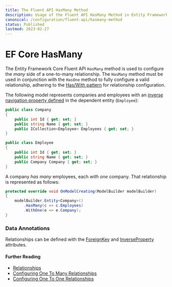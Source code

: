 ```yaml
---
title: The Fluent API HasMany Method
description: Usage of the Fluent API HasMany Method in Entity Framework Core
canonical: /configuration/fluent-api/hasmany-method
status: Published
lastmod: 2023-02-27
---
```


# EF Core HasMany

The Entity Framework Core Fluent API `HasMany` method is used to configure the _many_ side of a one-to-many relationship. The `HasMany` method must be used in conjunction with the `HasOne` method to fully configure a valid relationship, adhering to the [Has/With pattern](/configuration/fluent-api/haswith-pattern) for relationship configuration.



The following model represents companies and employees with an [inverse navigation property defined](/configuration/one-to-many-relationship-configuration#inverse-navigation-property) in the dependent entity (`Employee`):

```csharp
public class Company
{
    public int Id { get; set; }
    public string Name { get; set; }
    public ICollection<Employee> Employees { get; set; }
}

public class Employee
{
    public int Id { get; set; }
    public string Name { get; set; }
    public Company Company { get; set; }
}
``` 

A company _has many_ employees, each _with one_ company. That relationship is represented as follows:

```csharp
protected override void OnModelCreating(ModelBuilder modelBuilder)
{
    modelBuilder.Entity<Company>()
        .HasMany(c => c.Employees)
        .WithOne(e => e.Company);
}
```
### Data Annotations

Relationships can be defined with the [ForeignKey](/configuration/data-annotation-attributes/foreignkey-attribute) and [InverseProperty](/configuration/data-annotation-attributes/inverseproperty-attribute) attributes.

#### Further Reading
- [Relationships](/relationships)
- [Configuring One To Many Relationships](/configuration/one-to-many-relationship-configuration)
- [Configuring One To One Relationships](/configuration/one-to-one-relationship-configuration)


